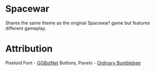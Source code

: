 # Spacewar
Shares the same theme as the original Spacewar! game but features different gameplay.

# Attribution

Pixeloid Font - [GGBotNet](https://www.ggbot.net)
Buttons, Panels - [Ordinary Bumblebee](https://ordinary-bumblebee.itch.io/)
